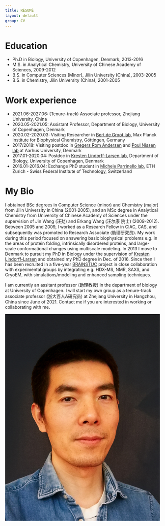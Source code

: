 ```yaml
---
title: RÉSUMÉ
layout: default
group: CV
---
```



Education
======
* Ph.D in Biology, University of Copenhagen, Denmark, 2013-2016
* M.S. in Analytical Chemistry, University of Chinese Academy of Sciences, 2009-2012
* B.S. in Computer Sciences (Minor), Jilin University (China), 2003-2005
* B.S. in Chemistry, Jilin University (China), 2001-2005


Work experience
======
* 2021.06-2027.06: (Tenure-track) Associate professor, Zhejiang University, China
* 2020.05-2021.05: Assistant Professor, Department of Biology, University of Copenhagen, Denmark
* 2020.02-2020.03: Visiting Researcher in [Bert de Groot lab](https://www.mpibpc.mpg.de/degroot), Max Planck Institute for Biophysical Chemistry, Göttingen, Germany
* 2017/2018: Visiting postdoc in [Gregers Rom Andersen](http://www.bioxray.au.dk/~gra/) and [Poul Nissen lab](https://dandrite.au.dk/people/group-leaders/nissen-group/) at Aarhus University, Denmark
* 2017.01-2020.04: Postdoc in [Kresten Lindorff-Larsen lab](https://scholar.google.com/citations?user=IQ59QNUAAAAJ&hl=en), Department of Biology, University of Copenhagen, Denmark
* 2016.01-2016.04: Exchange PhD student in [Michele Parrinello lab](https://parrinello.ethz.ch/), ETH Zurich - Swiss Federal Institute of Technology, Switzerland


My Bio
======
I obtained BSc degrees in Computer Science (minor) and Chemistry (major) from Jilin University in China (2001-2005), and an MSc degree in Analytical Chemistry from University of Chinese Academy of Sciences under the supervision of Jin Wang (汪劲) and Erkang Wang (汪尔康 院士) (2009-2012). Between 2005 and 2009, I worked as a Research Fellow in CIAC, CAS, and subsequently was promoted to Research Associate (助理研究员). My work during this period focused on answering basic biophysical problems e.g. in the areas of protein folding, intrinsically disordered proteins, and large-scale conformational changes using multiscale modeling. In 2013 I move to Denmark to pursuit my PhD in Biology under the supervision of [Kresten Lindorff-Larsen](https://twitter.com/LindorffLarsen) and obtained my PhD degree in Dec. of 2016. Since then I has been recruited in a five-year [BRAINSTUC](https://brainstruc.ku.dk/) project in close collaboration with experimental groups by integrating e.g. HDX-MS, NMR, SAXS, and CryoEM, with simulations/modeling and enhanced sampling techniques. 


I am currently an assitant professor (助理教授) in the department of biology at University of Copenhagen. I will start my own group as a tenure-track associate professor (浙大百人A研究员) at Zhejiang University in Hangzhou, China since June of 2021. Contact me if you are interested in working or collaborating with me.

<img class="img-fluid" src="/static/img/yonghead2.jpeg" alt="tjump">


